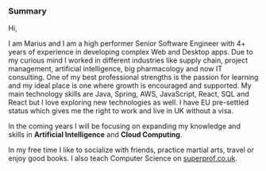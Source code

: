### Summary

Hi, 

I am Marius and I am a high performer Senior Software Engineer with 4+ years of experience in developing complex Web and Desktop
apps. Due to my curious mind I worked in different industries like supply chain, project management, artificial
intelligence, big pharmacology and now IT consulting. One of my best professional strengths is the passion for learning and my
ideal place is one where growth is encouraged and supported. My main technology skills are Java, Spring, AWS,
JavaScript, React, SQL and React but I love exploring new technologies as well. I have EU pre-settled status which
gives me the right to work and live in UK without a visa.

In the coming years I will be focusing on expanding my knowledge and skills in **Artificial Intelligence** and **Cloud Computing**.

In my free time I like to socialize with friends, practice martial arts, travel or enjoy good books.
I also teach Computer Science on [superprof.co.uk](https://www.superprof.co.uk/high-performer-senior-eng-teaches-computer-science-algorithms-and-how-think-like-programmer-can-teach-mentor-anyone-from.html).
